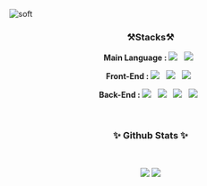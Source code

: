 ![soft](https://capsule-render.vercel.app/api?type=soft&color=timeauto&text=JuYoung%20Kim&fontColor=AAD100&fontAlignY=45&fontSize=40&height=150&desc=Server%20Programmer&descAlignY=70&animation=twinkling)

<h3 align="center"><b>⚒Stacks⚒</b></h3>

<p align="center">
  <b>Main Language : </b><img src="https://img.shields.io/badge/C%23-239120?style=flat-square&logo=CSharp&logoColor=white"/> &nbsp;
  <img src="https://img.shields.io/badge/Java-007396?style=flat-square&logo=Java&logoColor=white"/> &nbsp;
</p>
<p align="center">
<b>Front-End : </b></b><img src="https://img.shields.io/badge/Thymeleaf-005F0F?style=flat-square&logo=Thymeleaf&logoColor=white"/> &nbsp;
<img src="https://img.shields.io/badge/React-61DAFB?style=flat-square&logo=React5&logoColor=white"/> &nbsp;
<img src="https://img.shields.io/badge/JavaScript-F7DF1E?style=flat-square&logo=JavaScript&logoColor=white"/> &nbsp;
</p>
<p align="center">
<b>Back-End : </b><img src="https://img.shields.io/badge/MSSQL-CC2927?style=flat-square&logo=MicrosoftSQLServer&logoColor=white"/> &nbsp;
<img src="https://img.shields.io/badge/Oracle-F80000?style=flat-square&logo=Oracle&logoColor=white"/> &nbsp;
<img src="https://img.shields.io/badge/Spring-6DB33F?style=flat-square&logo=Spring&logoColor=white"/> &nbsp;
<img src="https://img.shields.io/badge/.Net-512BD4?style=flat-square&logo=.Net&logoColor=white"/> &nbsp;
</p>

<br>

<h3 align="center"><b>✨ Github Stats ✨</b></h3></br>
<p align="center">	
<img src="https://github-readme-stats.vercel.app/api?username=CodingPythonMan&theme=merko&show_icons=true"/> <a href="https://github.com/CodingPythonMan/github-readme-stats">
<img src="https://github-readme-stats.vercel.app/api/top-langs/?username=CodingPythonMan&theme=merko&layout=compact"/>
</p>

<!--
**CodingPythonMan/CodingPythonMan** is a ✨ _special_ ✨ repository because its `README.md` (this file) appears on your GitHub profile.

Here are some ideas to get you started:

- 🔭 I’m currently working on ...
- 🌱 I’m currently learning ...
- 👯 I’m looking to collaborate on ...
- 🤔 I’m looking for help with ...
- 💬 Ask me about ...
- 📫 How to reach me: ...
- 😄 Pronouns: ...
- ⚡ Fun fact: ...
-->

